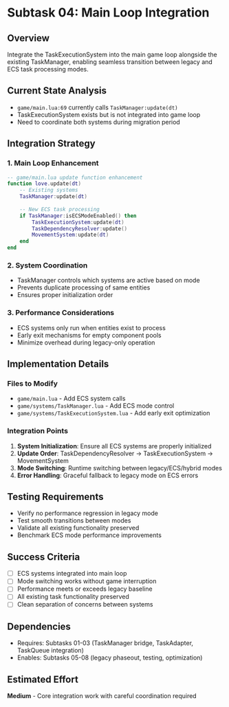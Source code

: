 # Subtask 04: Main Loop Integration

## Overview
Integrate the TaskExecutionSystem into the main game loop alongside the existing TaskManager, enabling seamless transition between legacy and ECS task processing modes.

## Current State Analysis
- `game/main.lua:69` currently calls `TaskManager:update(dt)`
- TaskExecutionSystem exists but is not integrated into game loop
- Need to coordinate both systems during migration period

## Integration Strategy

### 1. Main Loop Enhancement
```lua
-- game/main.lua update function enhancement
function love.update(dt)
    -- Existing systems
    TaskManager:update(dt)
    
    -- New ECS task processing
    if TaskManager:isECSModeEnabled() then
        TaskExecutionSystem:update(dt)
        TaskDependencyResolver:update()
        MovementSystem:update(dt)
    end
end
```

### 2. System Coordination
- TaskManager controls which systems are active based on mode
- Prevents duplicate processing of same entities
- Ensures proper initialization order

### 3. Performance Considerations
- ECS systems only run when entities exist to process
- Early exit mechanisms for empty component pools
- Minimize overhead during legacy-only operation

## Implementation Details

### Files to Modify
- `game/main.lua` - Add ECS system calls
- `game/systems/TaskManager.lua` - Add ECS mode control
- `game/systems/TaskExecutionSystem.lua` - Add early exit optimization

### Integration Points
1. **System Initialization**: Ensure all ECS systems are properly initialized
2. **Update Order**: TaskDependencyResolver → TaskExecutionSystem → MovementSystem
3. **Mode Switching**: Runtime switching between legacy/ECS/hybrid modes
4. **Error Handling**: Graceful fallback to legacy mode on ECS errors

## Testing Requirements
- Verify no performance regression in legacy mode
- Test smooth transitions between modes
- Validate all existing functionality preserved
- Benchmark ECS mode performance improvements

## Success Criteria
- [ ] ECS systems integrated into main loop
- [ ] Mode switching works without game interruption
- [ ] Performance meets or exceeds legacy baseline
- [ ] All existing task functionality preserved
- [ ] Clean separation of concerns between systems

## Dependencies
- Requires: Subtasks 01-03 (TaskManager bridge, TaskAdapter, TaskQueue integration)
- Enables: Subtasks 05-08 (legacy phaseout, testing, optimization)

## Estimated Effort
**Medium** - Core integration work with careful coordination required